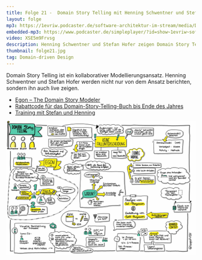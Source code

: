 ```yaml
---
title: Folge 21 -  Domain Story Telling mit Henning Schwentner und Stefan Hofer
layout: folge
mp3: https://1evriw.podcaster.de/software-architektur-im-stream/media/DomainStoryTelling.mp3
embedded-mp3: https://www.podcaster.de/simpleplayer/?id=show~1evriw~software-architektur-im-stream~pod-becbc7f38faf8247b2d9c89db&v=1619093322
video: XSE5m9Frvsg
description: Henning Schwentner und Stefan Hofer zeigen Domain Story Telling live und beantworten Fragen.
thumbnail: folge21.jpg
tag: Domain-driven Design
---
```


Domain Story Telling ist ein kollaborativer
Modellierungsansatz. Henning Schwentner und Stefan Hofer werden nicht
nur von dem Ansatz berichten, sondern ihn auch live zeigen.

* [Egon – The Domain Story Modeler](http://egon.io/)
* [Rabattcode für das Domain-Story-Telling-Buch bis Ende des Jahres](https://leanpub.com/domainstorytelling/c/softwarearchitekturimstream)
* [Training mit Stefan und Henning](https://training.dddeurope.com/domain-storytelling-stefan-hofer-henning-schwentner/)

![Sketchnote](/sketchnotes/folge21.jpg "Sketchnote")
